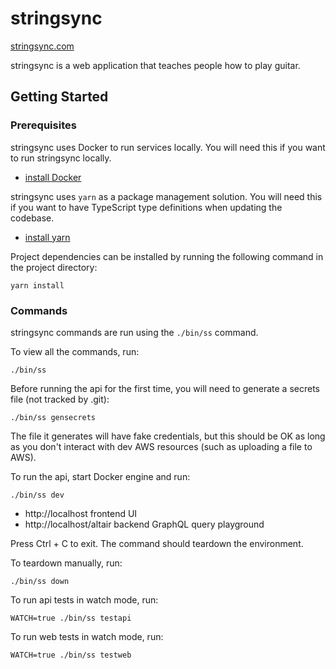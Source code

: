 # stringsync

[stringsync.com](https://stringsync.com)

stringsync is a web application that teaches people how to play guitar.

## Getting Started

### Prerequisites

stringsync uses Docker to run services locally. You will need this if you want to run stringsync locally.

- [install Docker](https://docs.docker.com/install/)

stringsync uses `yarn` as a package management solution. You will need this if you want to have TypeScript type definitions when updating the codebase.

- [install yarn](https://yarnpkg.com/lang/en/docs/install/)

Project dependencies can be installed by running the following command in the project directory:

```
yarn install
```

### Commands

stringsync commands are run using the `./bin/ss` command.

To view all the commands, run:

```
./bin/ss
```

Before running the api for the first time, you will need to generate a secrets file (not tracked by .git):

```
./bin/ss gensecrets
```

The file it generates will have fake credentials, but this should be OK as long as you don't interact with dev AWS resources (such as uploading a file to AWS).

To run the api, start Docker engine and run:

```
./bin/ss dev
```

- http://localhost frontend UI
- http://localhost/altair backend GraphQL query playground

Press Ctrl + C to exit. The command should teardown the environment.

To teardown manually, run:

```
./bin/ss down
```

To run api tests in watch mode, run:

```
WATCH=true ./bin/ss testapi
```

To run web tests in watch mode, run:

```
WATCH=true ./bin/ss testweb
```
